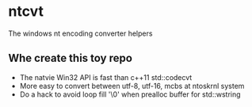 # ntcvt
The windows nt encoding converter helpers

## Whe create this toy repo
* The natvie Win32 API is fast than c++11 std::codecvt
* More easy to convert between utf-8, utf-16, mcbs at ntoskrnl system
* Do a hack to avoid loop fill '\0' when prealloc buffer for std::wstring
